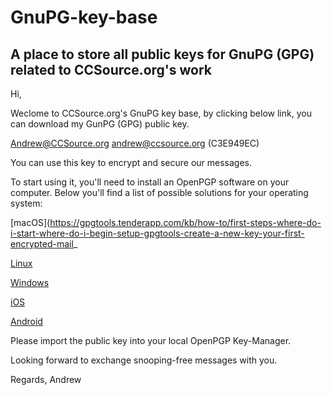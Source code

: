 # GnuPG-key-base
A place to store all public keys for GnuPG (GPG) related to CCSource.org's work
---
Hi,


Weclome to CCSource.org's GnuPG key base, by clicking below link, you can download my GunPG (GPG) public key.


Andrew@CCSource.org <andrew@ccsource.org> (C3E949EC)


You can use this key to encrypt and secure our messages.


To start using it, you'll need to install an OpenPGP software on your computer.  Below you'll find a list of possible solutions for your operating system:


[macOS](https://gpgtools.tenderapp.com/kb/how-to/first-steps-where-do-i-start-where-do-i-begin-setup-gpgtools-create-a-new-key-your-first-encrypted-mail_

[Linux](https://ssd.eff.org/en/module/how-use-pgp-linux)

[Windows](https://ssd.eff.org/en/module/how-use-pgp-windows-pc)

[iOS](https://itunes.apple.com/app/ipgmail/id430780873?mt=8)

[Android](https://play.google.com/store/apps/details?id=org.sufficientlysecure.keychain)


Please import the public key into your local OpenPGP Key-Manager.


Looking forward to exchange snooping-free messages with you.


Regards,
Andrew
